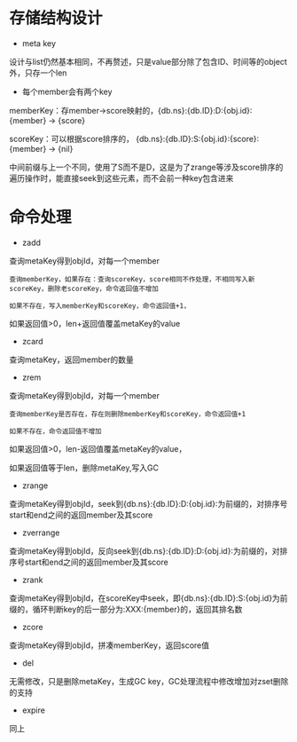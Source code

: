  # 存储结构设计
 
* meta key


设计与list仍然基本相同，不再赘述，只是value部分除了包含ID、时间等的object外，只存一个len

* 每个member会有两个key

memberKey：存member->score映射的，{db.ns}:{db.ID}:D:{obj.id}:{member}  ->  {score}

scoreKey：可以根据score排序的， {db.ns}:{db.ID}:S:{obj.id}:{score}:{member}   -> {nil}

中间前缀与上一个不同，使用了S而不是D，这是为了zrange等涉及score排序的遍历操作时，能直接seek到这些元素，而不会前一种key包含进来

# 命令处理
 
	
* zadd

查询metaKey得到objId，对每一个member

    查询memberKey，如果存在：查询scoreKey，score相同不作处理，不相同写入新scoreKey，删除老scoreKey，命令返回值不增加

    如果不存在，写入memberKey和scoreKey，命令返回值+1，

如果返回值>0，len+返回值覆盖metaKey的value

* zcard

查询metaKey，返回member的数量
	
* zrem

查询metaKey得到objId，对每一个member
    
    查询memberKey是否存在，存在则删除memberKey和scoreKey，命令返回值+1

    如果不存在，命令返回值不增加

如果返回值>0，len-返回值覆盖metaKey的value，

如果返回值等于len，删除metaKey,写入GC
	
* zrange

查询metaKey得到objId，seek到{db.ns}:{db.ID}:D:{obj.id}:为前缀的，对排序号start和end之间的返回member及其score

* zverrange

查询metaKey得到objId，反向seek到{db.ns}:{db.ID}:D:{obj.id}:为前缀的，对排序号start和end之间的返回member及其score
	
* zrank

查询metaKey得到objId，在scoreKey中seek，即{db.ns}:{db.ID}:S:{obj.id}为前缀的，循环判断key的后一部分为:XXX:{member}的，返回其排名数
	
* zcore

查询metaKey得到objId，拼凑memberKey，返回score值
	
* del

无需修改，只是删除metaKey，生成GC key，GC处理流程中修改增加对zset删除的支持
	
* expire

同上
